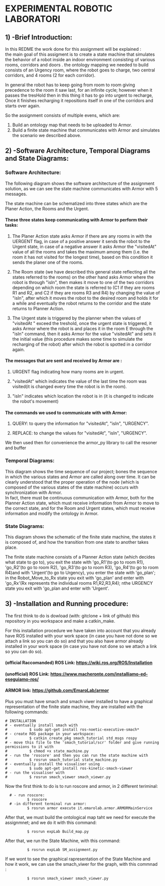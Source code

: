 # EXPERIMENTAL ROBOTIC LABORATORI

## 1) -Brief Introduction:

In this REDME the work done for this assignment will be explained :                                                                     
the main goal of this assigment is to create a state machine that simulates the behavior of a robot inside an indoor environment consisting of various rooms, corridors and doors .
the ontology mapping we needed to build consists of an Urgency room, where the robot goes to charge, two central corridors, and 4 rooms (2 for each corridor).

In general the robot has to keep going from room to room giving precedence to the room it saw last, for an infinite cycle; however when it passes the tresHold then in this thing it has to go into urgent to recharge, Once it finishes recharging it repositions itself in one of the corridors and starts over again.

So the assignment consists of multiple evens, which are:
1) Build an ontology map that needs to be uploaded to Armor.
2) Build a finite state machine that communicates with Armor and simulates the scenario we described above.

## 2) -Software Architecture, Temporal Diagrams and State Diagrams:

### Software Architecture:

The following diagram shows the software architecture of the assignment solution, as we can see the state machine communicates with Armor with 5 messages.

The state machine can be schematized into three states which are the Planer Action, the Rooms and the Urgent.

#### These three states keep communicating with Armor to perform their tasks:

1) The Planer Action state asks Armor if there are any rooms in with the UERGENT flag, in case of a positive answer it sends the robot to the Urgent state, in case of a negative answer it asks Armor the "visitedAt" value of all the rooms and takes the maximum among them (i.e. the room it has not visited for the longest time), based on this condition it sends the planer one of the rooms.

2) The Room state (we have described this general state reflecting all the states referred to the rooms) on the other hand asks Armor where the robot is through "isIn", then makes it move to one of the two corridors depending on which room the state is referred to (C1 if they are rooms R1 and R2, and C2 if they are rooms R3 and R4) by changing the value of "isIn", after which it moves the robot to the desired room and holds it for a while and eventually the robot returns to the corridor and the state returns to Planner Action.

3) The Urgent state is triggered by the planner when the values of "visitedAt " exceed the treshold, once the urgent state is triggered, it asks Armor where the robot is and places it in the room E through the "isIn" command, then it asks Armor for the value "visitedAt" and sets it the initial value (this procedure makes some time to simulate the recharging of the robot) after which the robot is spotted in a corridor again.

#### The messages that are sent and received by Armor are :

1) URGENT flag indicating how many rooms are in urgent.

2) "visitedAt" which indicates the value of the last time the room was visited(it is changed every time the robot is in the room).

3) "isIn" indicates which location the robot is in (it is changed to indicate the robot's movement)

#### The commands we used to communicate with with Armor:

1) QUERY: to query the information for "visitedAt", "isIn", "URGENCY".

2) REPLACE: to change the values for "visitedAt", "isIn", "URGENCY".

We then used then for convenience the armor_py library to call the resoner and buffer

### Temporal Diagrams:

This diagram shows the time sequence of our project; bones the sequence in which the various states and Armor are called along over time.
It can be clearly understood that the proper operation of the node (which is composed of the various states of the state machine) occurs with synchronization with Armor.                                                                                               
In fact, there must be continuous communication with Armor, both for the Planner Action state, which must receive information from Armor to move to the correct state, and for the Room and Urgent states, which must receive information and modify the ontology in Armor.

### State Diagrams:

This diagram shows the schematic of the finite state machine, the states it is composed of, and how the transition from one state to another takes place.

The finite state machine consists of a Planner Action state (which decides what state to go to), you exit the state with 'go_R1'(to go to room R1), 'go_R2'(to go to room R2), 'go_R3'(to go to room R3), 'go_R4'(to go to room R4)and with 'Urgent'(to go to Urgency), you enter the state with 'go_plan'; in the Robot_Move_to_Rx state you exit with 'go_plan' and enter with 'go_Rx'(Rx represents the individual rooms R1,R2,R3,R4); nthe URGENCY state you exit with 'go_plan and enter with 'Urgent'.

## 3) -Installation and Running procedure:

The first think to do is dowload (with: gitclone + link of github) this repository in you workspace and make a catkin_make.

For this installation procedure we have taken into account that you already have ROS installed with your work space (in case you have not done so we attach a link so you can do so) and that you also have armor already installed in your work space (in case you have not done so we attach a link so you can do so).

#### (official Raccomanded) ROS Link: https://wiki.ros.org/ROS/Installation
#### (unofficial) ROS Link: https://www.macheronte.com/installiamo-ed-eseguiamo-ros/
#### ARMOR link: https://github.com/EmaroLab/armor

Plus you must have smach and smach viwer installed to have a graphical representation of the finite state machine, they are installed with the following commands:

```console
# INSTALLATION
# - eventually install smach with 
#          $ sudo apt-get install ros-noetic-executive-smach*
# - create ROS package in your workspace:
#          $ catkin_create_pkg smach_tutorial std_msgs rospy
# - move this file to the 'smach_tutorial/scr' folder and give running permissions to it with
#          $ chmod +x state_machine.py
# - run the 'roscore' and then you can run the state machine with
#          $ rosrun smach_tutorial state_machine.py
# - eventually install the visualiser using
#          $ sudo apt-get install ros-kinetic-smach-viewer
# - run the visualiser with
#          $ rosrun smach_viewer smach_viewer.py
```

Now the first think to do is to run roscore and armor, in 2 different teriminal: 

```bsh
  # - run roscore:
          $ roscore
  # -in different terminal run armor:
          $ rosrun armor execute it.emarolab.armor.ARMORMainService
```
After that, we must build the ontological map taht we need for execute the assignmnet; and we do it with this command:
```bsh
          $ rosrun expLab Build_map.py 
```
After that, we run the State Machine, with this command:

```bsh
          $ rosrun expLab SM_assignment.py
```
If we wont to see the graphical rapresentation of the State Machine and how it work, we can use the smach_viwer for the graph, with this commnad :

```bsh
          $ rosrun smach_viewer smach_viewer.py 
```


